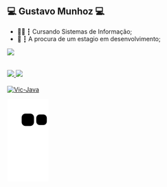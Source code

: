 <div>
 
## 💻 Gustavo Munhoz 💻 

<ul>
  <li> 👨‍💻 ┇ Cursando Sistemas de Informação;</li>
  <li> 🧐 ┇ A procura de um estagio em desenvolvimento; </li>
</ul>

 <a href="https://www.linkedin.com/in/gustavo-munhoz-b48a58207/"><img src="https://img.shields.io/badge/linkedin-0077B5.svg?style=for-the-badge&logo=linkedin&logoColor=white"></a>

 </div>

<div style="display: inline_block"><br>
  
<div>
  <a href="https://github.com/Gu-Munhoz">
  <img height="150em" src="https://github-readme-stats.vercel.app/api?username=Gu-Munhoz&show_icons=true&theme=&include_all_commits=true&count_private=true"/>
  <img height="150em" src="https://github-readme-stats.vercel.app/api/top-langs/?username=Gu-Munhoz&layout=compact&langs_count=16&theme="/>
  
<div style="display: inline_block"><br>

 <img align="center" alt="Vic-Java" height="50" width="60" src="https://cdn.jsdelivr.net/gh/devicons/devicon/icons/java/java-original.svg">
</div>
   
  ![Snake animation](https://github.com/Gu-Munhoz/Gu-Munhoz/blob/output/github-contribution-grid-snake.svg)

